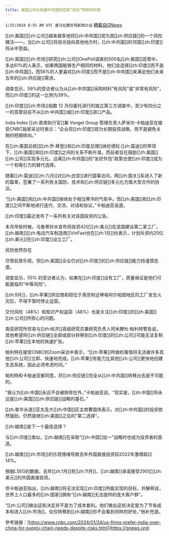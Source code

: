 ```yaml
---
title: 美国公司为规避中共国供应链“风险”而转向印度
---
```

`1/25/2024 8:55 AM UTC 喜马拉雅农场新西兰站` [轉載自GNews](https://gnews.org/articles/2251863)

[[zh:美国]][[zh:公司]]越来越多地将[[zh:中共国]]视为其[[zh:供应链]]的一个风险赌注——，当[[zh:公司]]将目光投向其他地方时，[[zh:中共国]]的邻国[[zh:印度]]将从中受益。

[[zh:英国]][[zh:市场]]研究[[zh:公司]]OnePoll调查的500名[[zh:美国]]高管中，多达61%的人表示，如果两国能够生产相同的材料，他们会选择[[zh:印度]]而不是[[zh:中共国]]，而56%的人更喜欢[[zh:印度]]而不是[[zh:中共国]]来满足他们未来五年的[[zh:供应链]]需求。

调查显示，59%的受访者认为从[[zh:中共国]]采购材料“有风险”或“非常有风险”，而[[zh:印度]]的这一比例为39%。

[[zh:印度]][[zh:市场]]指数 12 月份委托进行的独立第三方调查中，至少有四分之一的高管目前不从[[zh:中共国]]或[[zh:印度]]进口产品。

India Index [[zh:首席执行官]]兼 Vongel Group 管理负责人萨米尔·卡帕迪亚在接受CNBC独家采访时表示：“企业将[[zh:印度]]视为长期投资战略，而不是避免关税的短期转向。”

在[[zh:美国总统]][[zh:乔·拜登]]和[[zh:印度总理]]纳伦德拉·[[zh:莫迪]]的带领下，[[zh:美国]]和[[zh:印度]]之间的关系不断升温，而前者旨在鼓励[[zh:美国]][[zh:公司]]实现多元化、远离[[zh:中共国]]的“友好外包”政策也使[[zh:印度]]成为一个有吸引力的替代选择。

随着[[zh:莫迪]][[zh:六月]]对[[zh:白宫]]进行国事访问，两[[zh:国关]]系进入了新的篇章，签署了一系列有关国防、技术和[[zh:供应链]]多元化方面大型合作的协议。

“[[zh:美国]]和[[zh:中共国]]继续处于相当寒冷的气氛中。而[[zh:美国]]和[[zh:印度]]之间不断地进行迭代、交流、对话和协议，”卡帕迪亚说道。

[[zh:印度]]最近发布了一系列有关对该国投资的公告。

本月早些时候，马鲁蒂铃木宣布将投资42亿[[zh:美元]]在该国建设第二家工厂。[[zh:越南]][[zh:电动汽车制造商]]VinFast也在[[zh:1月]]份表示，计划斥资约20亿[[zh:美元]]在[[zh:印度]]设立工厂。

风险依然存在

尽管前景乐观，但[[zh:美国]]企业仍对[[zh:印度]]的[[zh:供应链]]能力持谨慎态度。

调查显示，55% 的受访者认为，如果在[[zh:印度]]设有工厂，质量保证是他们可能面临的“中等风险”。

[[zh:9月]]，[[zh:苹果]]供应商和硕位于真奈附近琴格阿尔帕图地区的工厂发生火灾后，不得不暂时停止运营。

交付风险（48%）和知识产权盗窃（48%）也是关注[[zh:印度]]的[[zh:美国]][[zh:公司]]所担心的问题。

南亚研究所贸易与[[zh:经济]]高级研究员兼研究负责人阿米滕杜·帕利特警告说，其他希望将[[zh:供应链]]全部或部分转移到[[zh:印度]]的[[zh:公司]]可能无法复制[[zh:苹果]]在本地的快速扩张。

帕利特在接受CNBC的Zoom采访中表示，“[[zh:苹果]]所做的事情将无法被许多其他[[zh:公司]]立即、快速地完成。[[zh:苹果]]有能力比其他[[zh:公司]]更快地创建生态系统，因此必须考虑时间。”

帕利特和卡帕迪亚都同意，将[[zh:供应链]]完全从[[zh:中共国]]转移出去是不可能的。

“我认为[[zh:中国]]永远不会被排除在外，”卡帕迪亚说。“现实是，[[zh:中国]]将永远是[[zh:美国]][[zh:供应链]]战略的基石。”

[[zh:普华永道]]亚太及大[[zh:中国]]区主席曹国伟表示，对[[zh:中共国]]的投资依然强劲，仍然是继[[zh:美国]]之后的“第二选择”。

[[zh:越南]]是下一个最佳选择？

与[[zh:印度]]类似，[[zh:越南]]在采取“[[zh:中国]]加一”战略时也成为投资者的首选。

[[zh:越南]][[zh:市场]]的乐观情绪导致去年外国直接投资较2022年激增超过14%。

根据LSEG的数据，去年[[zh:1月]]至[[zh:11月]]，[[zh:越南]]承诺接受290亿[[zh:美元]]的外国直接投资。

但卡帕迪亚指出，[[zh:越南]]将无法实现[[zh:印度]]所能实现的目标，并解释说，世界上人口最多的[[zh:国家]]拥有“[[zh:越南]]无法提供的庞大客户群”。

“[[zh:公司]]做出这些决定并不是为了成本套利。他们做出这些决定是为了节省成本和进入[[zh:市场]]。仅仅转移到[[zh:越南]]你不会看到同样的好处，”他补充道。

參考链接：[https://www.cnbc.com/2024/01/24/us-firms-prefer-india-over-china-for-supply-chain-needs-despite-risks.html](https://gnews.org)


